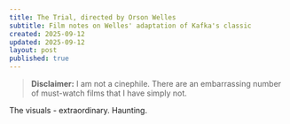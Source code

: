 ```yaml
---
title: The Trial, directed by Orson Welles
subtitle: Film notes on Welles' adaptation of Kafka's classic
created: 2025-09-12
updated: 2025-09-12
layout: post
published: true
---
```


> **Disclaimer:** I am not a cinephile. There are an embarrassing number of must-watch films that I have simply not.

The visuals - extraordinary. Haunting.
